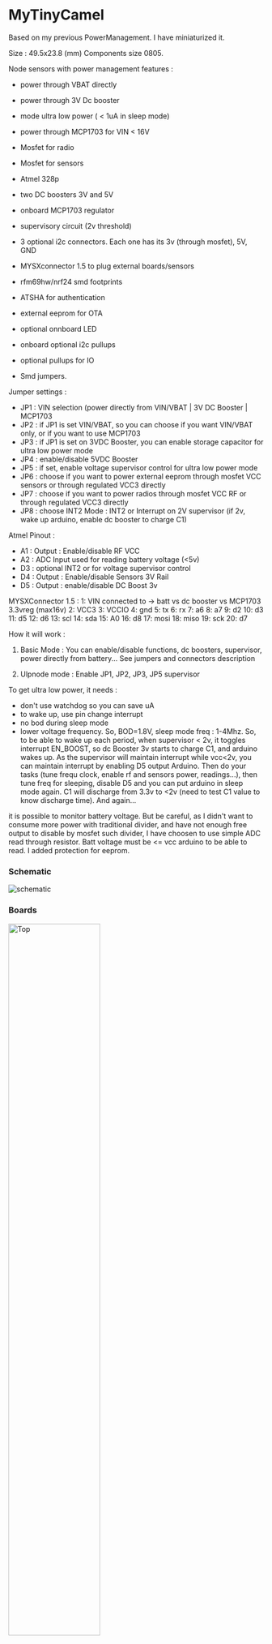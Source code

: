 # MyTinyCamel

Based on my previous PowerManagement. I have miniaturized it.

Size : 49.5x23.8 (mm)
Components size 0805.

Node sensors with power management features : 
- power through VBAT directly
- power through 3V Dc booster
- mode ultra low power ( < 1uA in sleep mode)
- power through MCP1703 for VIN < 16V
- Mosfet for radio
- Mosfet for sensors

- Atmel 328p
- two DC boosters 3V and 5V
- onboard MCP1703 regulator
- supervisory circuit (2v threshold) 
- 3 optional i2c connectors. Each one has its 3v (through mosfet), 5V, GND
- MYSXconnector 1.5 to plug external boards/sensors
- rfm69hw/nrf24 smd footprints
- ATSHA for authentication
- external eeprom for OTA
- optional onnboard LED
- onboard optional i2c pullups
- optional pullups for IO
- Smd jumpers.


Jumper settings :
- JP1 : VIN selection (power directly from VIN/VBAT | 3V DC Booster | MCP1703 
- JP2 : if JP1 is set VIN/VBAT, so you can choose if you want VIN/VBAT only, or if you want to use MCP1703
- JP3 : if JP1 is set on 3VDC Booster, you can enable storage capacitor for ultra low power mode 
- JP4 : enable/disable 5VDC Booster
- JP5 : if set, enable voltage supervisor control for ultra low power mode
- JP6 : choose if you want to power external eeprom through mosfet VCC sensors or through regulated VCC3 directly
- JP7 : choose if you want to power radios through mosfet VCC RF or through regulated VCC3 directly
- JP8 : choose INT2 Mode : INT2 or Interrupt on 2V supervisor (if 2v, wake up arduino, enable dc booster to charge C1) 

Atmel Pinout :
- A1 : Output : Enable/disable RF VCC 
- A2 : ADC Input used for reading battery voltage (<5v)
- D3 : optional INT2 or for voltage supervisor control
- D4 : Output : Enable/disable Sensors 3V Rail 
- D5 : Output : enable/disable DC Boost 3v

MYSXConnector 1.5 : 
1:	VIN connected to -> batt vs dc booster vs MCP1703 3.3vreg (max16v)
2:	VCC3
3:	VCCIO
4:	gnd
5:	tx
6:	rx
7:	a6
8:	a7
9:	d2
10:	d3
11:	d5
12:	d6
13:	scl
14:	sda
15:	A0
16:	d8
17:	mosi
18:	miso
19:	sck
20:	d7


How it will work :

1) Basic Mode : You can enable/disable functions, dc boosters, supervisor, power directly from battery... See jumpers and connectors description

2) Ulpnode mode : Enable JP1, JP2, JP3, JP5 supervisor

To get ultra low power, it needs : 
- don't use watchdog so you can save uA
- to wake up, use pin change interrupt
- no bod during sleep mode
- lower voltage frequency. So, BOD=1.8V, sleep mode freq : 1-4Mhz.
So, to be able to wake up each period, when supervisor < 2v, it toggles interrupt EN_BOOST, so dc Booster 3v starts to charge C1, and arduino wakes up. As the supervisor will maintain interrupt while vcc<2v, you can maintain interrupt by enabling D5 output Arduino. Then do your tasks (tune frequ clock, enable rf and sensors power, readings...), then tune freq for sleeping, disable D5 and you can put arduino in sleep mode again. C1 will discharge from 3.3v to <2v (need to test C1 value to know discharge time). And again...

it is possible to monitor battery voltage. But be careful, as I didn't want to consume more power with traditional divider, and have not enough free output to disable by mosfet such divider, 
I have choosen to use simple ADC read through resistor. Batt voltage must be <= vcc arduino to be able to read. I added protection for eeprom.

### Schematic  
![schematic](.png)  

### Boards  
<img src="https://raw.githubusercontent.com/scalz/MySensors-HW/development/MyTinyCamel/img/Top_overview_en.png" alt="Top" width="60%" height="60%">    

<img src="https://raw.githubusercontent.com/scalz/MySensors-HW/development/MyTinyCamel/img/Bottom_overview_en.png" alt="Bottom" width="60%" height="60%">&nbsp; 


Note : it is still in dev. so not tested. I will make some changes I think.



Links, reference and license : 

Copyright scalz (2015). released under the [CERN Open Hardware Licence v1.2](http://ohwr.org/cernohl)

- For https://github.com/fallberg/MySensorsNode,

Copyright Patrick Fallberg (2015). CERN Open Hardware Licence v1.2](http://ohwr.org/cernohl)

- For https://hallard.me/category/ulpnode/, 

Copyright Charles-Henri Hallard (2014). [Attribution-ShareAlike CC BY-SA](https://creativecommons.org/licenses/)


